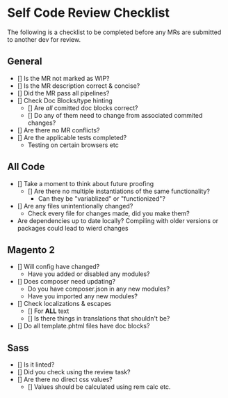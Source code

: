 # Self Code Review Checklist

The following is a checklist to be completed before any MRs are submitted to another dev for review.

## General

- [] Is the MR not marked as WIP?
- [] Is the MR description correct & concise?
- [] Did the MR pass all pipelines?
- [] Check Doc Blocks/type hinting
  - [] Are _all_ comitted doc blocks correct?
  - [] Do any of them need to change from associated commited changes?
- [] Are there no MR conflicts?
- [] Are the applicable tests completed?
  - Testing on certain browsers etc

## All Code

- [] Take a moment to think about future proofing
  - [] Are there no multiple instantiations of the same functionality?
    - Can they be "variablized" or "functionized"?
- [] Are any files unintentionally changed?
  - Check every file for changes made, did you make them?
- Are dependencies up to date locally? Compiling with older versions or packages could lead to wierd changes

## Magento 2

- [] Will config have changed?
  - Have you added or disabled any modules?
- [] Does composer need updating?
  - Do you have composer.json in any new modules?
  - Have you imported any new modules?
- [] Check localizations & escapes
  - [] For **ALL** text
  - [] Is there things in translations that shouldn't be?
- [] Do all template.phtml files have doc blocks?

## Sass

- [] Is it linted?
- [] Did you check using the review task?
- [] Are there no direct css values?
  - [] Values should be calculated using rem calc etc.
